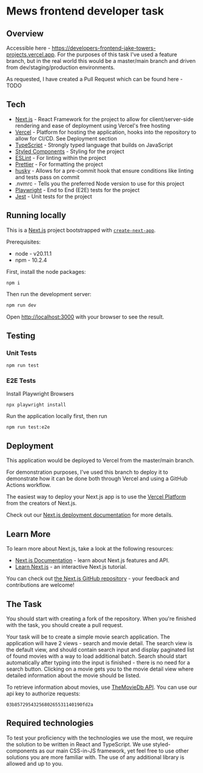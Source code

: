 # Mews frontend developer task

## Overview

Accessible here - https://developers-frontend-jake-towers-projects.vercel.app. For the purposes of this task I've used a feature branch, but in the real world this would be a master/main branch and driven from dev/staging/production environments.

As requested, I have created a Pull Request which can be found here - TODO

## Tech

- [Next.js](https://nextjs.org/) - React Framework for the project to allow for client/server-side rendering and ease of deployment using Vercel's free hosting
- [Vercel](https://vercel.com/) - Platform for hosting the application, hooks into the repository to allow for CI/CD. See Deployment section
- [TypeScript](https://www.typescriptlang.org/) - Strongly typed language that builds on JavaScript
- [Styled Components](https://styled-components.com/) - Styling for the project
- [ESLint](https://nextjs.org/docs/basic-features/eslint/) - For linting within the project
- [Prettier](https://prettier.io/) - For formatting the project
- [husky](https://github.com/typicode/husky/) - Allows for a pre-commit hook that ensure conditions like linting and tests pass on commit
- .nvmrc - Tells you the preferred Node version to use for this project
- [Playwright](https://playwright.dev/) - End to End (E2E) tests for the project
- [Jest](https://jestjs.io/) - Unit tests for the project

## Running locally

This is a [Next.js](https://nextjs.org/) project bootstrapped with [`create-next-app`](https://github.com/vercel/next.js/tree/canary/packages/create-next-app).

Prerequisites:

- node - v20.11.1
- npm - 10.2.4

First, install the node packages:

```
npm i
```

Then run the development server:

```bash
npm run dev
```

Open [http://localhost:3000](http://localhost:3000) with your browser to see the result.

## Testing

### Unit Tests

```
npm run test
```

### E2E Tests

Install Playwright Browsers

```
npx playwright install
```

Run the application locally first, then run

```
npm run test:e2e
```

## Deployment

This application would be deployed to Vercel from the master/main branch.

For demonstration purposes, I've used this branch to deploy it to demonstrate how it can be done both through Vercel and using a GitHub Actions workflow.

The easiest way to deploy your Next.js app is to use the [Vercel Platform](https://vercel.com/new?utm_medium=default-template&filter=next.js&utm_source=create-next-app&utm_campaign=create-next-app-readme) from the creators of Next.js.

Check out our [Next.js deployment documentation](https://nextjs.org/docs/deployment) for more details.

## Learn More

To learn more about Next.js, take a look at the following resources:

- [Next.js Documentation](https://nextjs.org/docs) - learn about Next.js features and API.
- [Learn Next.js](https://nextjs.org/learn) - an interactive Next.js tutorial.

You can check out [the Next.js GitHub repository](https://github.com/vercel/next.js/) - your feedback and contributions are welcome!

## The Task

You should start with creating a fork of the repository. When you're finished with the task, you should create a pull request.

Your task will be to create a simple movie search application. The application will have 2 views - search and movie detail. The search view is the default view, and should contain search input and display paginated list of found movies with a way to load additional batch. Search should start automatically after typing into the input is finished - there is no need for a search button. Clicking on a movie gets you to the movie detail view where detailed information about the movie should be listed.

To retrieve information about movies, use [TheMovieDb API](https://developers.themoviedb.org/3/getting-started/introduction). You can use our api key to authorize requests:

```
03b8572954325680265531140190fd2a
```

## Required technologies

To test your proficiency with the technologies we use the most, we require the solution to be written in React and TypeScript.
We use styled-components as our main CSS-in-JS framework, yet feel free to use other solutions you are more familiar with.
The use of any additional library is allowed and up to you.

